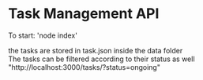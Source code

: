<h1>Task Management API </h1>

To start: 'node index' <br/>

the tasks are stored in task.json inside the data folder<br/>
The tasks can be filtered according to their status as well<br/>
"http://localhost:3000/tasks/?status=ongoing"